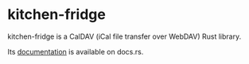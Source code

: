 # kitchen-fridge

kitchen-fridge is a CalDAV (iCal file transfer over WebDAV) Rust library.

Its [documentation](https://docs.rs/kitchen-fridge/) is available on docs.rs.
